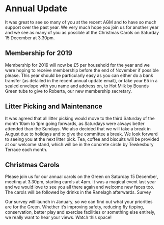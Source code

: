 # Annual Update

It was great to see so many of you at the recent AGM and to have so much support over the past year. We very much hope you join us for another year and we see as many of you as possible at the Christmas Carols on Saturday 15 December at 3.30pm.  

## Membership for 2019

Membership for 2019 will now be £5 per household for the year and we were hoping to receive membership before the end of November if possible please. This year should be particularly easy as you can either do a bank transfer (as detailed in the recent annual update email), or take your £5 in a sealed envelope with you name and address on, to Hot Milk by Bounds Green tube to give to Roberta, our new membership secretary.

## Litter Picking and Maintenance 

It was agreed that all litter picking would move to the third Saturday of the month 10am to 1pm going forwards, as Saturdays were always better attended than the Sundays. We also decided that we will take a break in August due to holidays and to give the committee a break. We look forward to seeing you at the next litter pick. Tea, coffee and biscuits will be provided at our welcome stand, which will be in the concrete circle by Tewkesbury Terrace each month.

## Christmas Carols 

Please join us for our annual carols on the Green on Saturday 15 December, meeting at 3.30pm, starting carols at 4pm. It was a magical event last year and we would love to see you all there again and welcome new faces too. The carols will be followed by drinks in the Ranelagh afterwards. 
Survey

Our survey will launch in January, so we can find out what your priorities are for the Green. Whether it’s improving safety, reducing fly tipping, conservation, better play and exercise facilities or something else entirely, we really want to hear your views. Watch this space!
